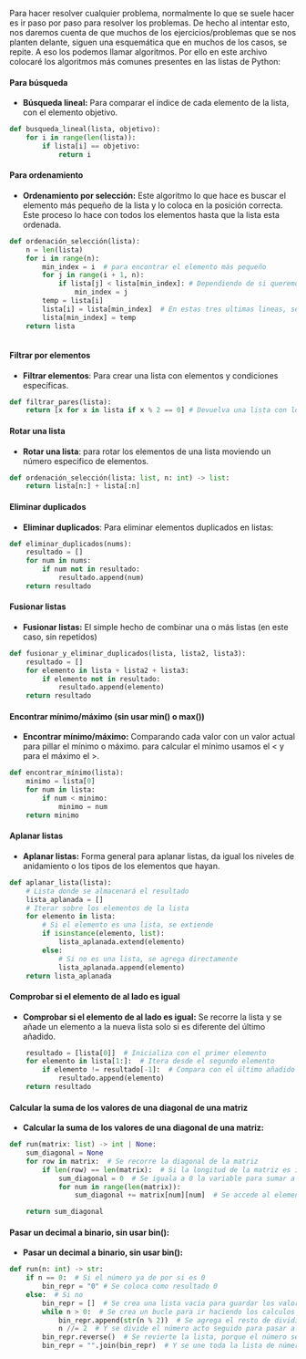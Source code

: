 Para hacer resolver cualquier problema, normalmente lo que se suele hacer es ir paso por paso para resolver los problemas. De hecho al intentar esto, nos daremos cuenta de que muchos de los ejercicios/problemas que se nos planten delante, siguen una esquemática que en muchos de los casos, se repite. A eso los podemos llamar algoritmos. Por ello en este archivo colocaré los algoritmos más comunes presentes en las listas de Python:


#### Para búsqueda

- **Búsqueda lineal:** Para comparar el índice de cada elemento de la lista, con el elemento objetivo.
```python
def busqueda_lineal(lista, objetivo):
    for i in range(len(lista)):
        if lista[i] == objetivo:
            return i
```

#### Para ordenamiento

- **Ordenamiento por selección:** Este algoritmo lo que hace es buscar el elemento más pequeño de la lista y lo coloca en la posición correcta. Este proceso lo hace con todos los elementos hasta que la lista esta ordenada.

```python
def ordenación_selección(lista):
    n = len(lista)
    for i in range(n):
        min_index = i  # para encontrar el elemento más pequeño
        for j in range(i + 1, n):
            if lista[j] < lista[min_index]: # Dependiendo de si queremos encontrar el mayor o menos, cambiamos el simbolo
                min_index = j
        temp = lista[i]
        lista[i] = lista[min_index]  # En estas tres ultimas lineas, se intercambia el elemento más pequeño por el de la posición "i" usando la variable temp
        lista[min_index] = temp
    return lista
        
```

#### Filtrar por elementos

- **Filtrar elementos**: Para crear una lista con elementos y condiciones específicas.

```python
def filtrar_pares(lista):
    return [x for x in lista if x % 2 == 0] # Devuelva una lista con los elementos pares de la lista dada anteriormente
```

#### Rotar una lista

- **Rotar una lista**: para rotar los elementos de una lista moviendo un número especifico de elementos.

```python
def ordenación_selección(lista: list, n: int) -> list:
    return lista[n:] + lista[:n]
```

#### Eliminar duplicados

- **Eliminar duplicados**: Para eliminar elementos duplicados en listas:

```python
def eliminar_duplicados(nums):
    resultado = []
    for num in nums:
        if num not in resultado:
            resultado.append(num)
    return resultado
```

#### Fusionar listas

- **Fusionar listas:** El simple hecho de combinar una o más listas (en este caso, sin repetidos)

```python
def fusionar_y_eliminar_duplicados(lista, lista2, lista3):
    resultado = []
    for elemento in lista + lista2 + lista3:
        if elemento not in resultado:
            resultado.append(elemento)
    return resultado
```

#### Encontrar mínimo/máximo (sin usar min() o max())

- **Encontrar mínimo/máximo:** Comparando cada valor con un valor actual para pillar el mínimo o máximo. para calcular el mínimo usamos el < y para el máximo el >.

```python
def encontrar_mínimo(lista):
    minimo = lista[0]
    for num in lista:
        if num < minimo:
            minimo = num
    return minimo
```


#### Aplanar listas

- **Aplanar listas:** Forma general para aplanar listas, da igual los niveles de anidamiento o los tipos de los elementos que hayan.
```python
def aplanar_lista(lista):
    # Lista donde se almacenará el resultado
    lista_aplanada = []
    # Iterar sobre los elementos de la lista
    for elemento in lista:
        # Si el elemento es una lista, se extiende
        if isinstance(elemento, list):
            lista_aplanada.extend(elemento)
        else:
            # Si no es una lista, se agrega directamente
            lista_aplanada.append(elemento)
    return lista_aplanada
```


#### Comprobar si el elemento de al lado es igual

- **Comprobar si el elemento de al lado es igual:** Se recorre la lista y se añade un elemento a la nueva lista solo si es diferente del último añadido.

```python      
    resultado = [lista[0]]  # Inicializa con el primer elemento
    for elemento in lista[1:]:  # Itera desde el segundo elemento
        if elemento != resultado[-1]:  # Compara con el último añadido
            resultado.append(elemento)
    return resultado
```


#### Calcular la suma de los valores de una diagonal de una matriz

- **Calcular la suma de los valores de una diagonal de una matriz:**

```python
def run(matrix: list) -> int | None:
    sum_diagonal = None    
    for row in matrix:  # Se recorre la diagonal de la matriz
        if len(row) == len(matrix):  # Si la longitud de la matriz es igual a la de la fila:
            sum_diagonal = 0  # Se iguala a 0 la variable para sumar a ella los valores de la diagonal 
            for num in range(len(matrix)):
                sum_diagonal += matrix[num][num]  # Se accede al elementos en la posición especificada (que pertenece a la siagonal)

    return sum_diagonal
```


#### Pasar un decimal a binario, sin usar bin():

- **Pasar un decimal a binario, sin usar bin():**

```python
def run(n: int) -> str:
    if n == 0:  # Si el número ya de por si es 0
        bin_repr = "0" # Se coloca como resultado 0
    else:  # Si no
        bin_repr = []  # Se crea una lista vacía para guardar los valores que se van calculando
        while n > 0:  # Se crea un bucle para ir haciendo los calculos
            bin_repr.append(str(n % 2))  # Se agrega el resto de dividir entre 2 el número
            n //= 2  # Y se divide el número acto seguido para pasar al siguiente número
        bin_repr.reverse()  # Se revierte la lista, porque el número se estaba generando al reves
        bin_repr = "".join(bin_repr)  # Y se une toda la lista de números
```